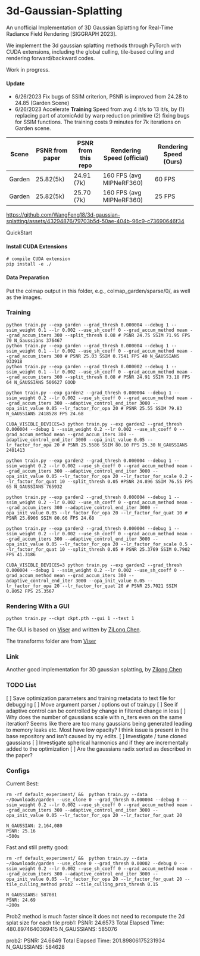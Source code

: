 # 3d-Gaussian-Splatting 
An unofficial Implementation of 3D Gaussian Splatting for Real-Time Radiance Field Rendering [SIGGRAPH 2023].

We implement the 3d gaussian splatting methods through PyTorch with CUDA extensions, including the global culling, tile-based culling and rendering forward/backward codes.

Work in progress.
#### Update
- 6/26/2023 Fix bugs of SSIM criterion, PSNR is improved from 24.28 to 24.85 (Garden Scene)
- 6/26/2023 Accelerate **Training** Speed from avg 4 it/s to 13 it/s, by (1) replacing part of atomicAdd by warp reduction primitive (2) fixing bugs for SSIM functions. The training costs 9 minutes for 7k iterations on Garden scene.

| Scene | PSNR from paper | PSNR from this repo | Rendering Speed (official) | Rendering Speed (Ours) |
| --- | --- | --- | --- | --- |
| Garden | 25.82(5k) | 24.91 (7k) | 160 FPS (avg MIPNeRF360) | 60 FPS |
| Garden | 25.82(5k) | 25.70 (7k) | 160 FPS (avg MIPNeRF360) | 25 FPS |



https://github.com/WangFeng18/3d-gaussian-splatting/assets/43294876/79703b5d-50ae-404b-96c9-c73690646f34



QuickStart

#### Install CUDA Extensions
```
# compile CUDA extension
pip install -e ./
```
#### Data Preparation
Put the colmap output in this folder, e.g., colmap_garden/sparse/0/, as well as the images.

### Training
```
python train.py --exp garden --grad_thresh 0.000004 --debug 1 --ssim_weight 0.1 --lr 0.002 --use_sh_coeff 0 --grad_accum_method mean --grad_accum_iters 300 --split_thresh 0.08 # PSNR 24.75 SSIM 71.95 FPS 70 N_Gaussians 376467
python train.py --exp garden --grad_thresh 0.000004 --debug 1 --ssim_weight 0.1 --lr 0.002 --use_sh_coeff 0 --grad_accum_method mean --grad_accum_iters 300 # PSNR 25.03 SSIM 0.7541 FPS 40 N_GAUSSIANS 933918 
python train.py --exp garden --grad_thresh 0.000002 --debug 1 --ssim_weight 0.1 --lr 0.002 --use_sh_coeff 0 --grad_accum_method mean --grad_accum_iters 300 --split_thresh 0.08 # PSNR 24.91 SSIM 73.18 FPS 64 N_GAUSSIANS 506627 GOOD

python train.py --exp garden2 --grad_thresh 0.000004 --debug 1 --ssim_weight 0.2 --lr 0.002 --use_sh_coeff 0 --grad_accum_method mean --grad_accum_iters 300 --adaptive_control_end_iter 3000 --opa_init_value 0.05 --lr_factor_for_opa 20 # PSNR 25.55 SSIM 79.83 N_GAUSSIANS 2418528 FPS 24.68

CUDA_VISIBLE_DEVICES=3 python train.py --exp garden2 --grad_thresh 0.000004 --debug 1 --ssim_weight 0.2 --lr 0.002 --use_sh_coeff 0 --grad_accum_method mean --grad_accum_iters 300 --adaptive_control_end_iter 3000 --opa_init_value 0.05 --lr_factor_for_opa 20 # PSNR 25.5586 SSIM 80.10 FPS 25.30 N_GAUSSIANS 2401413

python train.py --exp garden2 --grad_thresh 0.000004 --debug 1 --ssim_weight 0.2 --lr 0.002 --use_sh_coeff 0 --grad_accum_method mean --grad_accum_iters 300 --adaptive_control_end_iter 3000 --opa_init_value 0.05 --lr_factor_for_opa 20 --lr_factor_for_scale 0.2 --lr_factor_for_quat 10 --split_thresh 0.05 #PSNR 24.896 SSIM 76.55 FPS 65 N_GAUSSIANS 765932

python train.py --exp garden2 --grad_thresh 0.000004 --debug 1 --ssim_weight 0.2 --lr 0.002 --use_sh_coeff 0 --grad_accum_method mean --grad_accum_iters 300 --adaptive_control_end_iter 3000 --opa_init_value 0.05 --lr_factor_for_opa 20 --lr_factor_for_quat 10 # PSNR 25.6906 SSIM 80.66 FPS 24.68

python train.py --exp garden2 --grad_thresh 0.000004 --debug 1 --ssim_weight 0.2 --lr 0.002 --use_sh_coeff 0 --grad_accum_method mean --grad_accum_iters 300 --adaptive_control_end_iter 3000 --opa_init_value 0.05 --lr_factor_for_opa 20 --lr_factor_for_scale 0.5 --lr_factor_for_quat 10 --split_thresh 0.05 # PSNR 25.3769 SSIM 0.7902 FPS 41.3186

CUDA_VISIBLE_DEVICES=3 python train.py --exp garden2 --grad_thresh 0.000004 --debug 1 --ssim_weight 0.2 --lr 0.002 --use_sh_coeff 0 --grad_accum_method mean --grad_accum_iters 300 --adaptive_control_end_iter 3000 --opa_init_value 0.05 --lr_factor_for_opa 20 --lr_factor_for_quat 20 # PSNR 25.7021 SSIM 0.8052 FPS 25.3567

```

### Rendering With a GUI

```
python train.py --ckpt ckpt.pth --gui 1 --test 1
```
The GUI is based on [Viser](https://github.com/nerfstudio-project/viser) and written by [ZiLong Chen](https://github.com/heheyas).


The transforms folder are from [Viser](https://github.com/nerfstudio-project/viser)

### Link
Another good implementation for 3D gaussian splatting, by [Zilong Chen](https://github.com/heheyas/gaussian_splatting_3d)


### TODO List
[ ] Save optimization parameters and training metadata to text file for debugging
[ ] Move argument parser / options out of train.py
[ ] See if adaptive control can be controlled by change in filtered change in loss
[ ] Why does the number of gaussians scale with n_iters even on the same iteration? Seems like there are too many gaussians being generated leading to memory leaks etc. Most have low opacity?  I think issue is present in the base repository and isn't caused by my edits. 
[ ] Investigate / tune cloned gaussians
[ ] Investigate spherical harmonics and if they are incrementally added to the optimization
[ ] Are the gaussians radix sorted as described in the paper? 


### Configs

Current Best:
```
rm -rf default_experiment/ &&  python train.py --data ~/Downloads/garden --use_clone 0 --grad_thresh 0.000004 --debug 0 --ssim_weight 0.2 --lr 0.002 --use_sh_coeff 0 --grad_accum_method mean --grad_accum_iters 300 --adaptive_control_end_iter 3000 --opa_init_value 0.05 --lr_factor_for_opa 20 --lr_factor_for_quat 20

N_GAUSSIAN: 2,164,080
PSNR: 25.16
~500s
```


Fast and still pretty good:
```
rm -rf default_experiment/ &&  python train.py --data ~/Downloads/garden --use_clone 0 --grad_thresh 0.00002 --debug 0 --ssim_weight 0.2 --lr 0.002 --use_sh_coeff 0 --grad_accum_method mean --grad_accum_iters 300 --adaptive_control_end_iter 3000 --opa_init_value 0.05 --lr_factor_for_opa 20 --lr_factor_for_quat 20 --tile_culling_method prob2 --tile_culling_prob_thresh 0.15

N_GAUSSIANS: 587081
PSNR: 24.69
~200s 
```


Prob2 method is much faster since it does not need to recompute the 2d splat size for each tile
prob1: 
PSNR: 24.6573
Total Elapsed Time: 480.8974640369415
N_GAUSSIANS: 585076

prob2:
PSNR: 24.6649
Total Elapsed Time: 201.89806175231934
N_GAUSSIANS: 584628